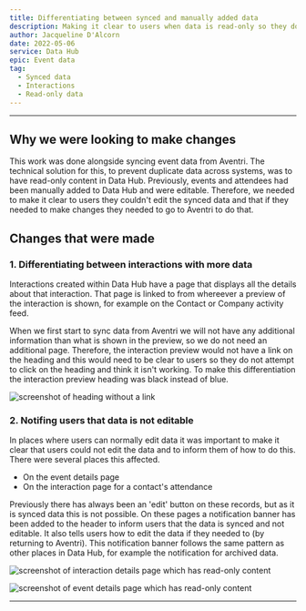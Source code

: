 ```yaml
---
title: Differentiating between synced and manually added data
description: Making it clear to users when data is read-only so they don't attempt to edit.
author: Jacqueline D'Alcorn
date: 2022-05-06
service: Data Hub
epic: Event data
tag:
  - Synced data
  - Interactions
  - Read-only data
---
```


***
## Why we were looking to make changes
This work was done alongside syncing event data from Aventri. The technical solution for this, to prevent duplicate data across systems, was to have read-only content in Data Hub. Previously, events and attendees had been manually added to Data Hub and were editable. Therefore, we needed to make it clear to users they couldn't edit the synced data and that if they needed to make changes they needed to go to Aventri to do that.

## Changes that were made
### 1. Differentiating between interactions with more data
Interactions created within Data Hub have a page that displays all the details about that interaction. That page is linked to from whereever a preview of the interaction is shown, for example on the Contact or Company activity feed.

When we first start to sync data from Aventri we will not have any additional information than what is shown in the preview, so we do not need an additional page. Therefore, the interaction preview would not have a link on the heading and this would need to be clear to users so they do not attempt to click on the heading and think it isn't working. To make this differentiation the interaction preview heading was black instead of blue.

![screenshot of heading without a link](interaction--nolink.png)

### 2. Notifing users that data is not editable
In places where users can normally edit data it was important to make it clear that users could not edit the data and to inform them of how to do this. There were several places this affected.

* On the event details page
* On the interaction page for a contact's attendance

Previously there has always been an 'edit' button on these records, but as it is synced data this is not possible. On these pages a notification banner has been added to the header to inform users that the data is synced and not editable. It also tells users how to edit the data if they needed to (by returning to Aventri). This notification banner follows the same pattern as other places in Data Hub, for example the notification for archived data.  

![screenshot of interaction details page which has read-only content](interaction-details--read-only.png)

![screenshot of event details page which has read-only content](event-details--read-only.png)

***
